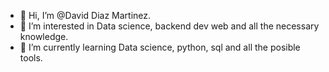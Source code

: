 - 👋 Hi, I’m @David Diaz Martinez.
- 👀 I’m interested in Data science, backend dev web and all the necessary knowledge.
- 🌱 I’m currently learning Data science, python, sql and all the posible tools.

<!---
bdtripaseca69/bdtripaseca69 is a ✨ special ✨ repository because its `README.md` (this file) appears on your GitHub profile.
You can click the Preview link to take a look at your changes.
--->
